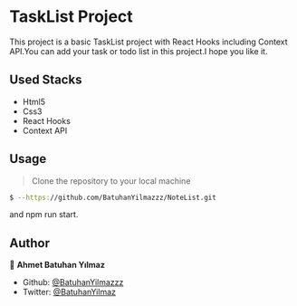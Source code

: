 # TaskList Project

This project is a basic TaskList project with React Hooks including Context API.You can add your task or todo list in this project.I hope you like it.

## Used Stacks

- Html5
- Css3
- React Hooks
- Context API

## Usage

> Clone the repository to your local machine

```sh
$ --https://github.com/BatuhanYilmazzz/NoteList.git
```

and npm run start.

## Author

👤 **Ahmet Batuhan Yılmaz**

- Github: [@BatuhanYilmazzz](https://github.com/BatuhanYilmazzz)
- Twitter: [@BatuhanYilmaz](https://twitter.com/batuhan38008916)
